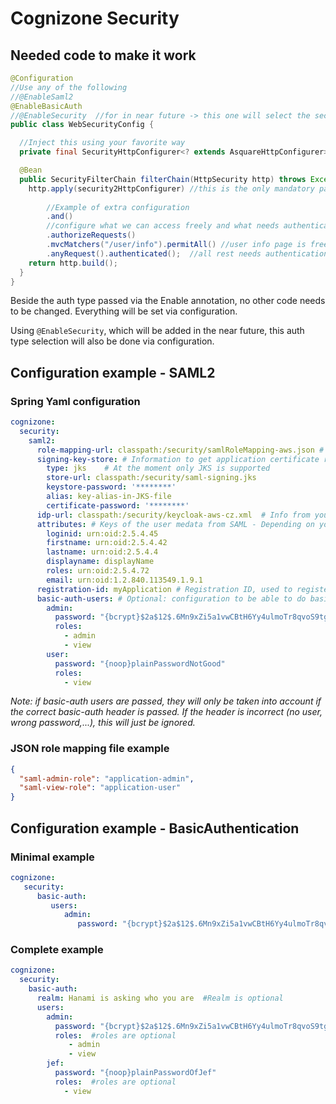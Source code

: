 # Cognizone Security

## Needed code to make it work
```java
@Configuration
//Use any of the following
//@EnableSaml2
@EnableBasicAuth
//@EnableSecurity  //for in near future -> this one will select the security type based on config
public class WebSecurityConfig {

  //Inject this using your favorite way
  private final SecurityHttpConfigurer<? extends AsquareHttpConfigurer> security2HttpConfigurer;

  @Bean
  public SecurityFilterChain filterChain(HttpSecurity http) throws Exception {
    http.apply(security2HttpConfigurer) //this is the only mandatory part
        
        //Example of extra configuration
        .and()
        //configure what we can access freely and what needs authentication
        .authorizeRequests()
        .mvcMatchers("/user/info").permitAll() //user info page is free
        .anyRequest().authenticated();  //all rest needs authentication
    return http.build();
  }
}
```
Beside the auth type passed via the Enable annotation, no other code needs to be changed. Everything will be set via configuration.

Using `@EnableSecurity`, which will be added in the near future, this auth type selection will also be done via configuration.

## Configuration example - SAML2

### Spring Yaml configuration
```yaml
cognizone:
  security:
    saml2:
      role-mapping-url: classpath:/security/samlRoleMapping-aws.json # Mapping between role defined in SAML server and your application
      signing-key-store: # Information to get application certificate registered in SAML server 
        type: jks    # At the moment only JKS is supported
        store-url: classpath:/security/saml-signing.jks
        keystore-password: '********'
        alias: key-alias-in-JKS-file
        certificate-password: '********'
      idp-url: classpath:/security/keycloak-aws-cz.xml  # Info from your SAML server 
      attributes: # Keys of the user medata from SAML - Depending on you SAML server configuration 
        loginid: urn:oid:2.5.4.45
        firstname: urn:oid:2.5.4.42
        lastname: urn:oid:2.5.4.4
        displayname: displayName
        roles: urn:oid:2.5.4.72
        email: urn:oid:1.2.840.113549.1.9.1
      registration-id: myApplication # Registration ID, used to register the application in SAML 
      basic-auth-users: # Optional: configuration to be able to do basic-auth call's (for example for API calls)
        admin:
          password: "{bcrypt}$2a$12$.6Mn9xZi5a1vwCBtH6Yy4ulmoTr8qvoS9tgZTk/UXy/OOwa4r14cG"
          roles:
            - admin
            - view
        user:
          password: "{noop}plainPasswordNotGood"
          roles:
            - view
```
_Note: if basic-auth users are passed, they will only be taken into account if the correct basic-auth header is passed.
If the header is incorrect (no user, wrong password,...), this will just be ignored._
### JSON role mapping file example
```json
{
  "saml-admin-role": "application-admin",
  "saml-view-role": "application-user"
}
```

## Configuration example - BasicAuthentication

### Minimal example
```yaml
cognizone:
   security:
      basic-auth:
         users:
            admin:
               password: "{bcrypt}$2a$12$.6Mn9xZi5a1vwCBtH6Yy4ulmoTr8qvoS9tgZTk/UXy/OOwa4r14cG"
```
### Complete example
```yaml
cognizone:
  security:
    basic-auth:
      realm: Hanami is asking who you are  #Realm is optional
      users:
        admin:
          password: "{bcrypt}$2a$12$.6Mn9xZi5a1vwCBtH6Yy4ulmoTr8qvoS9tgZTk/UXy/OOwa4r14cG"
          roles:  #roles are optional
             - admin
             - view
        jef:
          password: "{noop}plainPasswordOfJef"
          roles:  #roles are optional
            - view
```
